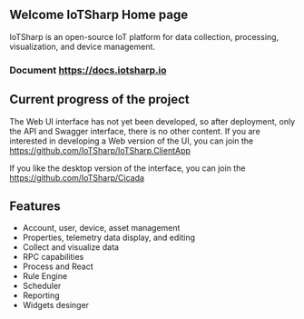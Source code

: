 ## Welcome  IoTSharp Home page 

IoTSharp is an open-source IoT platform for data collection, processing, visualization, and device management.

### Document  https://docs.iotsharp.io

## Current progress of the project

The Web UI interface has not yet been developed, so after deployment, only the API and Swagger interface, there is no other content. If you are interested in developing a Web version of the UI, you can join the  <https://github.com/IoTSharp/IoTSharp.ClientApp> 

If you like the desktop version of the interface, you can join the  <https://github.com/IoTSharp/Cicada> 


 
## Features 

* Account, user, device, asset management
* Properties, telemetry data display, and editing
* Collect and visualize data
* RPC capabilities
* Process and React
* Rule Engine
* Scheduler
* Reporting
* Widgets  desinger


